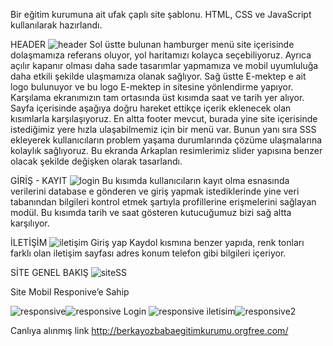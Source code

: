 Bir eğitim kurumuna ait ufak çaplı site şablonu. HTML, CSS ve JavaScript kullanılarak hazırlandı. 

HEADER
![header](https://user-images.githubusercontent.com/116227509/221358469-00e08dee-8cf8-4204-aa47-ae0a06937f7f.png)
Sol üstte bulunan hamburger menü site içerisinde dolaşmamıza referans oluyor, yol haritamızı
kolayca seçebiliyoruz. Ayrıca açılır kapanır olması daha sade tasarımlar yapmamıza ve mobil
uyumluluğa daha etkili şekilde ulaşmamıza olanak sağlıyor. Sağ üstte E-mektep e ait logo bulunuyor
ve bu logo E-mektep in sitesine yönlendirme yapıyor. Karşılama ekranımızın tam ortasında üst kısımda
saat ve tarih yer alıyor.
Sayfa içerisinde aşağıya doğru hareket ettikçe içerik eklenecek olan kısımlarla karşılaşıyoruz. En altta
footer mevcut, burada yine site içerisinde istediğimiz yere hızla ulaşabilmemiz için bir menü var.
Bunun yanı sıra SSS ekleyerek kullanıcıların problem yaşama durumlarında çözüme ulaşmalarına
kolaylık sağlıyoruz.
Bu ekranda Arkaplan resimlerimiz slider yapısına benzer olacak şekilde değişken olarak tasarlandı. 

GİRİŞ - KAYIT
![login](https://user-images.githubusercontent.com/116227509/221358500-788aef9e-e077-43db-b7f9-7ee16b14b2d0.png)
Bu kısımda kullanıcıların kayıt olma esnasında verilerini database e gönderen ve giriş yapmak
istediklerinde yine veri tabanından bilgileri kontrol etmek şartıyla profillerine erişmelerini sağlayan
modül. Bu kısımda tarih ve saat gösteren kutucuğumuz bizi sağ altta karşılıyor. 

İLETİŞİM 
![iletişim](https://user-images.githubusercontent.com/116227509/221358517-9ef532fc-fa68-4abd-9f66-c9051faf13bd.png)
Giriş yap Kaydol kısmına benzer yapıda, renk tonları farklı olan iletişim sayfası adres konum telefon
gibi bilgileri içeriyor. 

SİTE GENEL BAKIŞ 
![siteSS](https://user-images.githubusercontent.com/116227509/221358536-c1f6b0af-5af5-4c7a-b9a2-edb7858a65fc.png)

Site Mobil Responive’e Sahip

![responsive](https://user-images.githubusercontent.com/116227509/221358568-3d53d7b3-6db2-42dc-992c-e79b8d4448a0.png)![responsive Login](https://user-images.githubusercontent.com/116227509/221358575-54690340-d5e4-45bf-b451-8153a15a964a.png)
![responsive iletisim](https://user-images.githubusercontent.com/116227509/221358584-dd11e14f-ffc1-4e64-b386-1828322df7cf.png)![responsive2](https://user-images.githubusercontent.com/116227509/221358590-b659db60-a874-4eae-8d7e-faca229596e1.png)

Canlıya alınmış link http://berkayozbabaegitimkurumu.orgfree.com/
